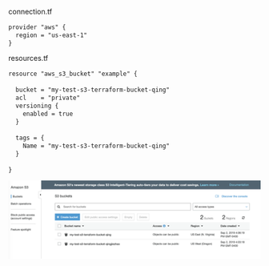 connection.tf
```
provider "aws" {
  region = "us-east-1"
}
```
resources.tf
```
resource "aws_s3_bucket" "example" {

  bucket = "my-test-s3-terraform-bucket-qing"
  acl    = "private"
  versioning {
    enabled = true
  }

  tags = {
    Name = "my-test-s3-terraform-bucket-qing"
  }

}
```


![](img/S3.png)
